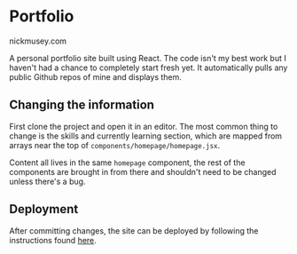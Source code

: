 # Portfolio

nickmusey.com

A personal portfolio site built using React. The code isn't my best work but I haven't had a chance to completely start fresh yet. It automatically pulls any public Github repos of mine and displays them.

## Changing the information
First clone the project and open it in an editor. The most common thing to change is the skills and currently learning section, which are mapped from arrays near the top of `components/homepage/homepage.jsx`.

Content all lives in the same `homepage` component, the rest of the components are brought in from there and shouldn't need to be changed unless there's a bug.

## Deployment
After committing changes, the site can be deployed by following the instructions found [here](https://github.com/nmusey/nmusey.github.io#deploying).